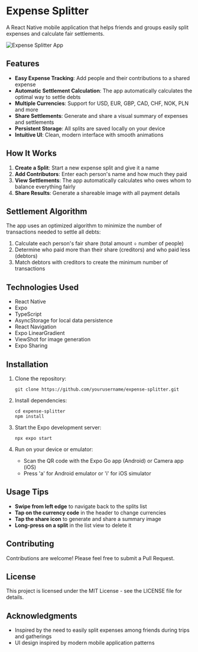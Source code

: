 # Expense Splitter

A React Native mobile application that helps friends and groups easily split expenses and calculate fair settlements.

![Expense Splitter App](https://example.com/app-screenshot.png)

## Features

- **Easy Expense Tracking**: Add people and their contributions to a shared expense
- **Automatic Settlement Calculation**: The app automatically calculates the optimal way to settle debts
- **Multiple Currencies**: Support for USD, EUR, GBP, CAD, CHF, NOK, PLN and more
- **Share Settlements**: Generate and share a visual summary of expenses and settlements
- **Persistent Storage**: All splits are saved locally on your device
- **Intuitive UI**: Clean, modern interface with smooth animations

## How It Works

1. **Create a Split**: Start a new expense split and give it a name
2. **Add Contributors**: Enter each person's name and how much they paid
3. **View Settlements**: The app automatically calculates who owes whom to balance everything fairly
4. **Share Results**: Generate a shareable image with all payment details

## Settlement Algorithm

The app uses an optimized algorithm to minimize the number of transactions needed to settle all debts:

1. Calculate each person's fair share (total amount ÷ number of people)
2. Determine who paid more than their share (creditors) and who paid less (debtors)
3. Match debtors with creditors to create the minimum number of transactions

## Technologies Used

- React Native
- Expo
- TypeScript
- AsyncStorage for local data persistence
- React Navigation
- Expo LinearGradient
- ViewShot for image generation
- Expo Sharing

## Installation

1. Clone the repository:
   ```
   git clone https://github.com/yourusername/expense-splitter.git
   ```

2. Install dependencies:
   ```
   cd expense-splitter
   npm install
   ```

3. Start the Expo development server:
   ```
   npx expo start
   ```

4. Run on your device or emulator:
   - Scan the QR code with the Expo Go app (Android) or Camera app (iOS)
   - Press 'a' for Android emulator or 'i' for iOS simulator

## Usage Tips

- **Swipe from left edge** to navigate back to the splits list
- **Tap on the currency code** in the header to change currencies
- **Tap the share icon** to generate and share a summary image
- **Long-press on a split** in the list view to delete it

## Contributing

Contributions are welcome! Please feel free to submit a Pull Request.

## License

This project is licensed under the MIT License - see the LICENSE file for details.

## Acknowledgments

- Inspired by the need to easily split expenses among friends during trips and gatherings
- UI design inspired by modern mobile application patterns 